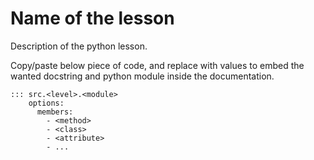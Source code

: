 # Name of the lesson

Description of the python lesson.

Copy/paste below piece of code, and replace with values to embed the wanted
docstring and python module inside the documentation.

```mkdocs
::: src.<level>.<module>
    options:
      members:
        - <method>
        - <class>
        - <attribute>
        - ...
```
